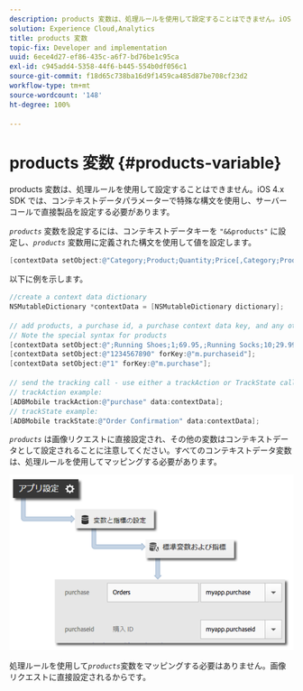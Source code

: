 ```yaml
---
description: products 変数は、処理ルールを使用して設定することはできません。iOS 4.x SDK では、コンテキストデータパラメーターで特殊な構文を使用し、サーバーコールで直接製品を設定する必要があります。
solution: Experience Cloud,Analytics
title: products 変数
topic-fix: Developer and implementation
uuid: 6ece4d27-ef86-435c-a6f7-bd76be1c95ca
exl-id: c945add4-5358-44f6-b445-554b0df056c1
source-git-commit: f18d65c738ba16d9f1459ca485d87be708cf23d2
workflow-type: tm+mt
source-wordcount: '148'
ht-degree: 100%

---
```


# products 変数 {#products-variable}

products 変数は、処理ルールを使用して設定することはできません。iOS 4.x SDK では、コンテキストデータパラメーターで特殊な構文を使用し、サーバーコールで直接製品を設定する必要があります。

*`products`* 変数を設定するには、コンテキストデータキーを `"&&products"` に設定し、*`products`* 変数用に定義された構文を使用して値を設定します。

```objective-c
[contextData setObject:@"Category;Product;Quantity;Price[,Category;Product;Quantity;Price]" forKey:@"&&products"];
```

以下に例を示します。

```objective-c
//create a context data dictionary 
NSMutableDictionary *contextData = [NSMutableDictionary dictionary]; 
 
// add products, a purchase id, a purchase context data key, and any other data you want to collect. 
// Note the special syntax for products 
[contextData setObject:@";Running Shoes;1;69.95,;Running Socks;10;29.99" forKey:@"&&products"]; 
[contextData setObject:@"1234567890" forKey:@"m.purchaseid"]; 
[contextData setObject:@"1" forKey:@"m.purchase"]; 
 
// send the tracking call - use either a trackAction or TrackState call. 
// trackAction example: 
[ADBMobile trackAction:@"purchase" data:contextData]; 
// trackState example: 
[ADBMobile trackState:@"Order Confirmation" data:contextData]; 
```

*`products`* は画像リクエストに直接設定され、その他の変数はコンテキストデータとして設定されることに注意してください。すべてのコンテキストデータ変数は、処理ルールを使用してマッピングする必要があります。

![](assets/map-products.png)

処理ルールを使用して&#x200B;*`products`*&#x200B;変数をマッピングする必要はありません。画像リクエストに直接設定されるからです。
